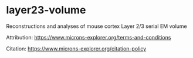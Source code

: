 # layer23-volume
 Reconstructions and analyses of mouse cortex Layer 2/3 serial EM volume

Attribution: https://www.microns-explorer.org/terms-and-conditions

Citation: https://www.microns-explorer.org/citation-policy